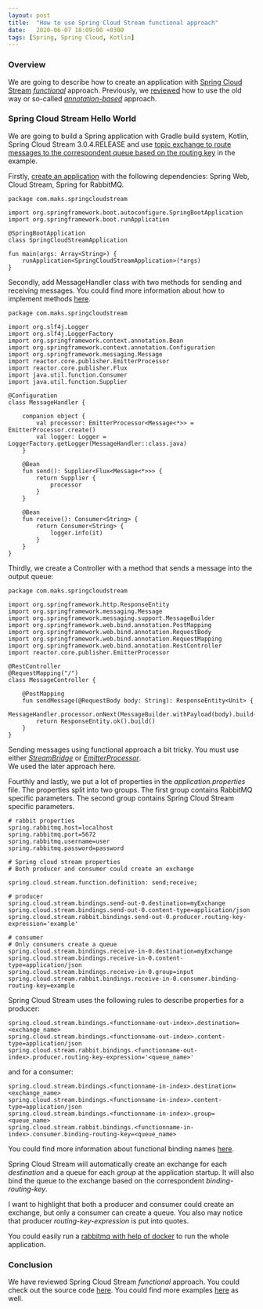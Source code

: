 ```yaml
---
layout: post
title:  "How to use Spring Cloud Stream functional approach"
date:   2020-06-07 18:09:00 +0300
tags: [Spring, Spring Cloud, Kotlin]
---
```


### Overview

We are going to describe how to create an application with [Spring Cloud Stream](https://cloud.spring.io/spring-cloud-static/spring-cloud-stream/3.0.4.RELEASE/reference/html/index.html) [*functional*](https://cloud.spring.io/spring-cloud-static/spring-cloud-stream/3.0.4.RELEASE/reference/html/spring-cloud-stream.html#spring_cloud_function) approach.
Previously, we [reviewed](https://vmaks.github.io/other/2020/06/03/how-to-use-spring-cloud-stream-annotation-based-approach.html) how to use the old way or so-called [*annotation-based*](https://cloud.spring.io/spring-cloud-static/spring-cloud-stream/3.0.4.RELEASE/reference/html/spring-cloud-stream.html#_annotation_based_support_legacy) approach.

### Spring Cloud Stream Hello World

We are going to build a Spring application with Gradle build system, Kotlin, Spring Cloud Stream 3.0.4.RELEASE and use [topic exchange to route messages to the correspondent queue based on the routing key](https://www.rabbitmq.com/tutorials/tutorial-five-python.html) in the example.

Firstly, [create an application](https://start.spring.io/) with the following dependencies: Spring Web, Cloud Stream, Spring for RabbitMQ. 

```
package com.maks.springcloudstream

import org.springframework.boot.autoconfigure.SpringBootApplication
import org.springframework.boot.runApplication

@SpringBootApplication
class SpringCloudStreamApplication

fun main(args: Array<String>) {
	runApplication<SpringCloudStreamApplication>(*args)
}

```

Secondly, add MessageHandler class with two methods for sending and receiving messages.
You could find more information about how to implement methods [here](https://cloud.spring.io/spring-cloud-static/spring-cloud-stream/3.0.4.RELEASE/reference/html/spring-cloud-stream.html#spring-cloud-stream-overview-producing-consuming-messages).

```
package com.maks.springcloudstream

import org.slf4j.Logger
import org.slf4j.LoggerFactory
import org.springframework.context.annotation.Bean
import org.springframework.context.annotation.Configuration
import org.springframework.messaging.Message
import reactor.core.publisher.EmitterProcessor
import reactor.core.publisher.Flux
import java.util.function.Consumer
import java.util.function.Supplier

@Configuration
class MessageHandler {

    companion object {
        val processor: EmitterProcessor<Message<*>> = EmitterProcessor.create()
        val logger: Logger = LoggerFactory.getLogger(MessageHandler::class.java)
    }

    @Bean
    fun send(): Supplier<Flux<Message<*>>> {
        return Supplier {
            processor
        }
    }

    @Bean
    fun receive(): Consumer<String> {
        return Consumer<String> {
            logger.info(it)
        }
    }
}
```

Thirdly, we create a Controller with a method that sends a message into the output queue:

```
package com.maks.springcloudstream

import org.springframework.http.ResponseEntity
import org.springframework.messaging.Message
import org.springframework.messaging.support.MessageBuilder
import org.springframework.web.bind.annotation.PostMapping
import org.springframework.web.bind.annotation.RequestBody
import org.springframework.web.bind.annotation.RequestMapping
import org.springframework.web.bind.annotation.RestController
import reactor.core.publisher.EmitterProcessor

@RestController
@RequestMapping("/")
class MessageController {

    @PostMapping
    fun sendMessage(@RequestBody body: String): ResponseEntity<Unit> {
        MessageHandler.processor.onNext(MessageBuilder.withPayload(body).build())
        return ResponseEntity.ok().build()
    }
}
```

Sending messages using functional approach a bit tricky. 
You must use either [*StreamBridge*](https://cloud.spring.io/spring-cloud-static/spring-cloud-stream/3.0.4.RELEASE/reference/html/spring-cloud-stream.html#_using_streambridge) or [*EmitterProcessor*](https://cloud.spring.io/spring-cloud-static/spring-cloud-stream/3.0.4.RELEASE/reference/html/spring-cloud-stream.html#_using_reactor_api).  
We used the later approach here.

Fourthly and lastly, we put a lot of properties in the *application.properties* file.
The properties split into two groups. The first group contains RabbitMQ specific parameters. The second group contains Spring Cloud Stream specific parameters.

```
# rabbit properties
spring.rabbitmq.host=localhost
spring.rabbitmq.port=5672
spring.rabbitmq.username=user
spring.rabbitmq.password=password

# Spring cloud stream properties
# Both producer and consumer could create an exchange

spring.cloud.stream.function.definition: send;receive;

# producer
spring.cloud.stream.bindings.send-out-0.destination=myExchange
spring.cloud.stream.bindings.send-out-0.content-type=application/json
spring.cloud.stream.rabbit.bindings.send-out-0.producer.routing-key-expression='example'

# consumer
# Only consumers create a queue
spring.cloud.stream.bindings.receive-in-0.destination=myExchange
spring.cloud.stream.bindings.receive-in-0.content-type=application/json
spring.cloud.stream.bindings.receive-in-0.group=input
spring.cloud.stream.rabbit.bindings.receive-in-0.consumer.binding-routing-key=example
```

Spring Cloud Stream uses the following rules to describe properties for a producer:

```
spring.cloud.stream.bindings.<functionname-out-index>.destination=<exchange_name>
spring.cloud.stream.bindings.<functionname-out-index>.content-type=application/json
spring.cloud.stream.rabbit.bindings.<functionname-out-index>.producer.routing-key-expression='<queue_name>'
```

and for a consumer:

```
spring.cloud.stream.bindings.<functionname-in-index>.destination=<exchange_name>
spring.cloud.stream.bindings.<functionname-in-index>.content-type=application/json
spring.cloud.stream.bindings.<functionname-in-index>.group=<queue_name>
spring.cloud.stream.rabbit.bindings.<functionname-in-index>.consumer.binding-routing-key=<queue_name>
```

You could find more information about functional binding names [here](https://cloud.spring.io/spring-cloud-static/spring-cloud-stream/3.0.4.RELEASE/reference/html/spring-cloud-stream.html#_functional_binding_names).

Spring Cloud Stream will automatically create an exchange for each *destination* and a queue for each *group* at the application startup.
It will also bind the queue to the exchange based on the correspondent *binding-routing-key*.

I want to highlight that both a producer and consumer could create an exchange, but only a consumer can create a queue.
You also may notice that producer *routing-key-expression* is put into quotes.

You could easily run a [rabbitmq with help of docker](https://hub.docker.com/_/rabbitmq/) to run the whole application.

### Conclusion

We have reviewed Spring Cloud Stream *functional* approach.
You could check out the source code [here](https://github.com/vmaks/spring-cloud-stream-example/tree/master/function-rabbit).
You could find more examples [here](https://github.com/spring-cloud/spring-cloud-stream-samples) as well.

